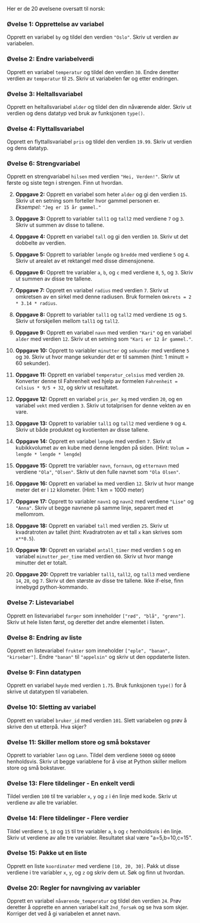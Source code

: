 Her er de 20 øvelsene oversatt til norsk:

### Øvelse 1: Opprettelse av variabel
Opprett en variabel `by` og tildel den verdien `"Oslo"`. Skriv ut verdien av variabelen.

### Øvelse 2: Endre variabelverdi
Opprett en variabel `temperatur` og tildel den verdien `30`. Endre deretter verdien av `temperatur` til `25`. Skriv ut variabelen før og etter endringen.

### Øvelse 3: Heltallsvariabel
Opprett en heltallsvariabel `alder` og tildel den din nåværende alder. Skriv ut verdien og dens datatyp ved bruk av funksjonen `type()`.

### Øvelse 4: Flyttallsvariabel
Opprett en flyttallsvariabel `pris` og tildel den verdien `19.99`. Skriv ut verdien og dens datatyp.

### Øvelse 6: Strengvariabel
Opprett en strengvariabel `hilsen` med verdien `"Hei, Verden!"`. Skriv ut første og siste tegn i strengen. Finn ut hvordan.

2. **Oppgave 2:** Opprett en variabel som heter `alder` og gi den verdien `15`. Skriv ut en setning som forteller hvor gammel personen er.  
   *Eksempel:* `"Jeg er 15 år gammel."`

3. **Oppgave 3:** Opprett to variabler `tall1` og `tall2` med verdiene `7` og `3`. Skriv ut summen av disse to tallene.

4. **Oppgave 4:** Opprett en variabel `tall` og gi den verdien `10`. Skriv ut det dobbelte av verdien.

5. **Oppgave 5:** Opprett to variabler `lengde` og `bredde` med verdiene `5` og `4`. Skriv ut arealet av et rektangel med disse dimensjonene.

6. **Oppgave 6:** Opprett tre variabler `a`, `b`, og `c` med verdiene `8`, `5`, og `3`. Skriv ut summen av disse tre tallene.

7. **Oppgave 7:** Opprett en variabel `radius` med verdien `7`. Skriv ut omkretsen av en sirkel med denne radiusen. Bruk formelen `Omkrets = 2 * 3.14 * radius`.

8. **Oppgave 8:** Opprett to variabler `tall1` og `tall2` med verdiene `15` og `5`. Skriv ut forskjellen mellom `tall1` og `tall2`.

9. **Oppgave 9:** Opprett en variabel `navn` med verdien `"Kari"` og en variabel `alder` med verdien `12`. Skriv ut en setning som `"Kari er 12 år gammel."`.

10. **Oppgave 10:** Opprett to variabler `minutter` og `sekunder` med verdiene `5` og `30`. Skriv ut hvor mange sekunder det er til sammen (hint: 1 minutt = 60 sekunder).

11. **Oppgave 11:** Opprett en variabel `temperatur_celsius` med verdien `20`. Konverter denne til Fahrenheit ved hjelp av formelen `Fahrenheit = Celsius * 9/5 + 32`, og skriv ut resultatet.

12. **Oppgave 12:** Opprett en variabel `pris_per_kg` med verdien `20`, og en variabel `vekt` med verdien `3`. Skriv ut totalprisen for denne vekten av en vare.

13. **Oppgave 13:** Opprett to variabler `tall1` og `tall2` med verdiene `9` og `4`. Skriv ut både produktet og kvotienten av disse tallene.

14. **Oppgave 14:** Opprett en variabel `lengde` med verdien `7`. Skriv ut kubikkvolumet av en kube med denne lengden på siden. (Hint: `Volum = lengde * lengde * lengde`)

15. **Oppgave 15:** Opprett tre variabler `navn`, `fornavn`, og `etternavn` med verdiene `"Ola"`, `"Olsen"`. Skriv ut den fulle navnet som `"Ola Olsen"`.

16. **Oppgave 16:** Opprett en variabel `km` med verdien `12`. Skriv ut hvor mange meter det er i `12` kilometer. (Hint: 1 km = 1000 meter)

17. **Oppgave 17:** Opprett to variabler `navn1` og `navn2` med verdiene `"Lise"` og `"Anna"`. Skriv ut begge navnene på samme linje, separert med et mellomrom.

18. **Oppgave 18:** Opprett en variabel `tall` med verdien `25`. Skriv ut kvadratroten av tallet (hint: Kvadratroten av et tall `x` kan skrives som `x**0.5`).

19. **Oppgave 19:** Opprett en variabel `antall_timer` med verdien `5` og en variabel `minutter_per_time` med verdien `60`. Skriv ut hvor mange minutter det er totalt.

20. **Oppgave 20:** Opprett tre variabler `tall1`, `tall2`, og `tall3` med verdiene `14`, `28`, og `7`. Skriv ut den største av disse tre tallene. Ikke if-else, finn innebygd python-kommando.

### Øvelse 7: Listevariabel
Opprett en listevariabel `farger` som inneholder `["rød", "blå", "grønn"]`. Skriv ut hele listen først,  og deretter det andre elementet i listen.

### Øvelse 8: Endring av liste
Opprett en listevariabel `frukter` som inneholder `["eple", "banan", "kirsebær"]`. Endre `"banan"` til `"appelsin"` og skriv ut den oppdaterte listen.

### Øvelse 9: Finn datatypen
Opprett en variabel `høyde` med verdien `1.75`. Bruk funksjonen `type()` for å skrive ut datatypen til variabelen.

### Øvelse 10: Sletting av variabel
Opprett en variabel `bruker_id` med verdien `101`. Slett variabelen og prøv å skrive den ut etterpå. Hva skjer?

### Øvelse 11: Skiller mellom store og små bokstaver
Opprett to variabler `lønn` og `Lønn`. Tildel dem verdiene `50000` og `60000` henholdsvis. Skriv ut begge variablene for å vise at Python skiller mellom store og små bokstaver.


### Øvelse 13: Flere tildelinger - En enkelt verdi
Tildel verdien `100` til tre variabler `x`, `y` og `z` i én linje med kode. Skriv ut verdiene av alle tre variabler.

### Øvelse 14: Flere tildelinger - Flere verdier
Tildel verdiene `5`, `10` og `15` til tre variabler `a`, `b` og `c` henholdsvis i én linje. Skriv ut verdiene av alle tre variabler.
Resultatet skal være "a=5,b=10,c=15".

### Øvelse 15: Pakke ut en liste
Opprett en liste `koordinater` med verdiene `[10, 20, 30]`. Pakk ut disse verdiene i tre variabler `x`, `y`, og `z` og skriv dem ut. Søk og finn ut hvordan.


### Øvelse 20: Regler for navngiving av variabler
Opprett en variabel `nåværende_temperatur` og tildel den verdien `24`. Prøv deretter å opprette en annen variabel kalt `2nd_forsøk` og se hva som skjer. Korriger det ved å gi variabelen et annet navn.
